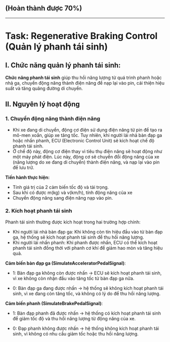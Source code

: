 ## (Hoàn thành được 70%)
---
# Task: Regenerative Braking Control (Quản lý phanh tái sinh)

## I. Chức năng quản lý phanh tái sinh:
  **Chức năng phanh tái sinh** giúp thu hồi năng lượng từ quá trình phanh hoặc nhả ga, chuyển động năng thành điện năng để nạp lại vào pin, cải thiện hiệu suất và tăng quãng đường di chuyển.

## II. Nguyên lý hoạt động
### 1. Chuyển động năng thành điện năng
- Khi xe đang di chuyển, động cơ điện sử dụng điện năng từ pin để tạo ra mô-men xoắn, giúp xe tăng tốc. Tuy nhiên, khi người lái nhả bàn đạp ga hoặc nhấn phanh, ECU (Electronic Control Unit) sẽ kích hoạt chế độ phanh tái sinh.
- Ở chế độ này, động cơ điện thay vì tiêu thụ điện năng sẽ hoạt động như một máy phát điện. Lúc này, động cơ sẽ chuyển đổi động năng của xe (năng lượng do xe đang di chuyển) thành điện năng, và nạp lại vào pin để lưu trữ.

**Tiến hành thực hiện:**
- Tính giá trị của 2 cảm biến tốc độ và tải trọng.
- Sau khi có được m(kg) và v(km/h), tính động năng của xe
- Chuyển động năng sang điện năng nạp vào pin. 

### 2. Kích hoạt phanh tái sinh
Phanh tái sinh thường được kích hoạt trong hai trường hợp chính:
- Khi người lái nhả bàn đạp ga: Khi không còn tín hiệu đầu vào từ bàn đạp ga, hệ thống sẽ kích hoạt phanh tái sinh để thu hồi năng lượng.
- Khi người lái nhấn phanh: Khi phanh được nhấn, ECU có thể kích hoạt phanh tái sinh đồng thời với phanh cơ khí để giảm hao mòn và tăng hiệu quả.

**Cảm biến bàn đạp ga (SimulateAcceleratorPedalSignal)**:
- 1: Bàn đạp ga không còn được nhấn -> ECU sẽ kích hoạt phanh tái sinh, vì xe không còn nhận đầu vào tăng tốc từ bàn đạp ga nữa.

- 0: Bàn đạp ga đang được nhấn -> hệ thống sẽ không kích hoạt phanh tái sinh, vì xe đang còn tăng tốc, và không có lý do để thu hồi năng lượng.
  
**Cảm biến phanh (SimulateBrakePedalSignal)**:
- 1: Bàn đạp phanh đã được nhấn -> hệ thống có kích hoạt phanh tái sinh để giảm tốc độ và thu hồi năng lượng từ động năng của xe.

- 0: Đạp phanh không được nhấn -> hệ thống không kích hoạt phanh tái sinh, vì không có nhu cầu giảm tốc hoặc thu hồi năng lượng.
